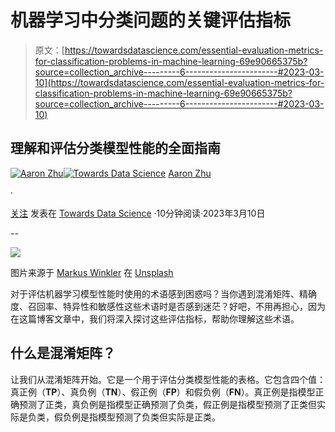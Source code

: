 # 机器学习中分类问题的关键评估指标

> 原文：[https://towardsdatascience.com/essential-evaluation-metrics-for-classification-problems-in-machine-learning-69e90665375b?source=collection_archive---------6-----------------------#2023-03-10](https://towardsdatascience.com/essential-evaluation-metrics-for-classification-problems-in-machine-learning-69e90665375b?source=collection_archive---------6-----------------------#2023-03-10)

## 理解和评估分类模型性能的全面指南

[](https://aaron-zhu.medium.com/?source=post_page-----69e90665375b--------------------------------)[![Aaron Zhu](../Images/42e9690c4b4aad63f396b171a74e29f7.png)](https://aaron-zhu.medium.com/?source=post_page-----69e90665375b--------------------------------)[](https://towardsdatascience.com/?source=post_page-----69e90665375b--------------------------------)[![Towards Data Science](../Images/a6ff2676ffcc0c7aad8aaf1d79379785.png)](https://towardsdatascience.com/?source=post_page-----69e90665375b--------------------------------) [Aaron Zhu](https://aaron-zhu.medium.com/?source=post_page-----69e90665375b--------------------------------)

·

[关注](https://medium.com/m/signin?actionUrl=https%3A%2F%2Fmedium.com%2F_%2Fsubscribe%2Fuser%2Ffbd30d6294e5&operation=register&redirect=https%3A%2F%2Ftowardsdatascience.com%2Fessential-evaluation-metrics-for-classification-problems-in-machine-learning-69e90665375b&user=Aaron+Zhu&userId=fbd30d6294e5&source=post_page-fbd30d6294e5----69e90665375b---------------------post_header-----------) 发表在 [Towards Data Science](https://towardsdatascience.com/?source=post_page-----69e90665375b--------------------------------) ·10分钟阅读·2023年3月10日[](https://medium.com/m/signin?actionUrl=https%3A%2F%2Fmedium.com%2F_%2Fvote%2Ftowards-data-science%2F69e90665375b&operation=register&redirect=https%3A%2F%2Ftowardsdatascience.com%2Fessential-evaluation-metrics-for-classification-problems-in-machine-learning-69e90665375b&user=Aaron+Zhu&userId=fbd30d6294e5&source=-----69e90665375b---------------------clap_footer-----------)

--

[](https://medium.com/m/signin?actionUrl=https%3A%2F%2Fmedium.com%2F_%2Fbookmark%2Fp%2F69e90665375b&operation=register&redirect=https%3A%2F%2Ftowardsdatascience.com%2Fessential-evaluation-metrics-for-classification-problems-in-machine-learning-69e90665375b&source=-----69e90665375b---------------------bookmark_footer-----------)![](../Images/f1067a61f9cd203144c29c260ca6388d.png)

图片来源于 [Markus Winkler](https://unsplash.com/@markuswinkler?utm_source=medium&utm_medium=referral) 在 [Unsplash](https://unsplash.com/?utm_source=medium&utm_medium=referral)

对于评估机器学习模型性能时使用的术语感到困惑吗？当你遇到混淆矩阵、精确度、召回率、特异性和敏感性这些术语时是否感到迷茫？好吧，不用再担心，因为在这篇博客文章中，我们将深入探讨这些评估指标，帮助你理解这些术语。

## 什么是混淆矩阵？

让我们从混淆矩阵开始。它是一个用于评估分类模型性能的表格。它包含四个值：真正例（**TP**）、真负例（**TN**）、假正例（**FP**）和假负例（**FN**）。真正例是指模型正确预测了正类，真负例是指模型正确预测了负类，假正例是指模型预测了正类但实际是负类，假负例是指模型预测了负类但实际是正类。

